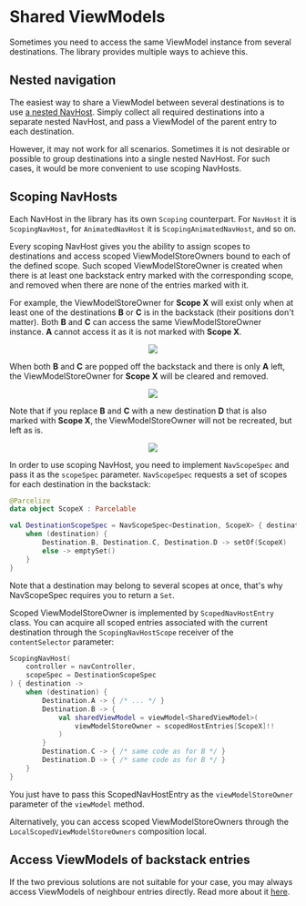 # Shared ViewModels

Sometimes you need to access the same ViewModel instance from several destinations. The library provides multiple ways to achieve this.

## Nested navigation

The easiest way to share a ViewModel between several destinations is to use [a nested NavHost](/compose-navigation-reimagined/nested-navigation/). Simply collect all required destinations into a separate nested NavHost, and pass a ViewModel of the parent entry to each destination.

However, it may not work for all scenarios. Sometimes it is not desirable or possible to group destinations into a single nested NavHost. For such cases, it would be more convenient to use scoping NavHosts.

## Scoping NavHosts

Each NavHost in the library has its own `Scoping` counterpart. For `NavHost` it is `ScopingNavHost`, for `AnimatedNavHost` it is `ScopingAnimatedNavHost`, and so on.

Every scoping NavHost gives you the ability to assign scopes to destinations and access scoped ViewModelStoreOwners bound to each of the defined scope. Such scoped ViewModelStoreOwner is created when there is at least one backstack entry marked with the corresponding scope, and removed when there are none of the entries marked with it.

For example, the ViewModelStoreOwner for **Scope X** will exist only when at least one of the destinations **B** or **C** is in the backstack (their positions don't matter). Both **B** and **C** can access the same ViewModelStoreOwner instance. **A** cannot access it as it is not marked with **Scope X**.

<p align="center">
    <img src="https://user-images.githubusercontent.com/5606565/199459154-80017d8c-f5d4-4e74-b3a1-9dca6c84f53a.svg" />
</p>

When both **B** and **C** are popped off the backstack and there is only **A** left, the ViewModelStoreOwner for **Scope X** will be cleared and removed.

<p align="center">
    <img src="https://user-images.githubusercontent.com/5606565/199460324-6d4bfe70-631c-4080-b6bd-39837a06cc02.svg" />
</p>

Note that if you replace **B** and **C** with a new destination **D** that is also marked with **Scope X**, the ViewModelStoreOwner will not be recreated, but left as is.

<p align="center">
    <img src="https://user-images.githubusercontent.com/5606565/199459161-ee9a01e1-215c-487e-b454-f82fa7f6967f.svg" />
</p>

In order to use scoping NavHost, you need to implement `NavScopeSpec` and pass it as the `scopeSpec` parameter. `NavScopeSpec` requests a set of scopes for each destination in the backstack:

```kotlin
@Parcelize
data object ScopeX : Parcelable

val DestinationScopeSpec = NavScopeSpec<Destination, ScopeX> { destination ->  
    when (destination) {
        Destination.B, Destination.C, Destination.D -> setOf(ScopeX)
        else -> emptySet()
    }
}
```

Note that a destination may belong to several scopes at once, that's why NavScopeSpec requires you to return a `Set`.

Scoped ViewModelStoreOwner is implemented by `ScopedNavHostEntry` class. You can acquire all scoped entries associated with the current destination through the `ScopingNavHostScope` receiver of the `contentSelector` parameter:

```kotlin
ScopingNavHost(
    controller = navController,
    scopeSpec = DestinationScopeSpec
) { destination ->
    when (destination) {
        Destination.A -> { /* ... */ }
        Destination.B -> {
            val sharedViewModel = viewModel<SharedViewModel>(
                viewModelStoreOwner = scopedHostEntries[ScopeX]!!
            )
        }
        Destination.C -> { /* same code as for B */ }
        Destination.D -> { /* same code as for B */ }
    }
}
```

You just have to pass this ScopedNavHostEntry as the `viewModelStoreOwner` parameter of the `viewModel` method.

Alternatively, you can access scoped ViewModelStoreOwners through the `LocalScopedViewModelStoreOwners` composition local.

## Access ViewModels of backstack entries

If the two previous solutions are not suitable for your case, you may always access ViewModels of neighbour entries directly. Read more about it [here](/compose-navigation-reimagined/view-models/#accessing-viewmodels-of-backstack-entries).